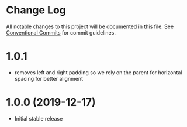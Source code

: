 # Change Log

All notable changes to this project will be documented in this file.
See [Conventional Commits](https://conventionalcommits.org) for commit guidelines.

# 1.0.1

* removes left and right padding so we rely on the parent for horizontal spacing for better alignment

# 1.0.0 (2019-12-17)

* Initial stable release

